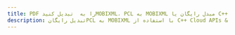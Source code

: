 ---title: PDF را به  تبدیل کنیدMOBIXML، PCL به MOBIXML مبدل رایگان یا C++ SDKdescription: تبدیل رایگانPCL به MOBIXML با استفاده از C++ Cloud APIs & SDK همچنین اسناد PDF را در Cloud ایجاد، ویرایش و رندر کنید.---